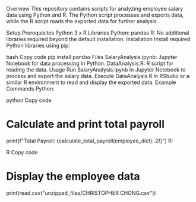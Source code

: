 Overview
This repository contains scripts for analyzing employee salary data using Python and R. The Python script processes and exports data, while the R script reads the exported data for further analysis.

Setup
Prerequisites
Python 3.x
R
Libraries
Python: pandas
R: No additional libraries required beyond the default installation.
Installation
Install required Python libraries using pip:

bash
Copy code
pip install pandas
Files
SalaryAnalysis.ipynb: Jupyter Notebook for data processing in Python.
DataAnalysis.R: R script for reading the data.
Usage
Run SalaryAnalysis.ipynb in Jupyter Notebook to process and export the salary data.
Execute DataAnalysis.R in RStudio or a similar R environment to read and display the exported data.
Example Commands
Python:

python
Copy code
# Calculate and print total payroll
print(f"Total Payroll: {calculate_total_payroll(employee_dict):.2f}")
R:

R
Copy code
# Display the employee data
print(read.csv("unzipped_files/CHRISTOPHER CHONG.csv"))
